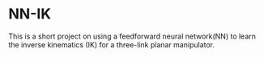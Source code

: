 # NN-IK
This is a short project on using a feedforward neural network(NN) to learn the inverse kinematics (IK) for a three-link planar manipulator. 

